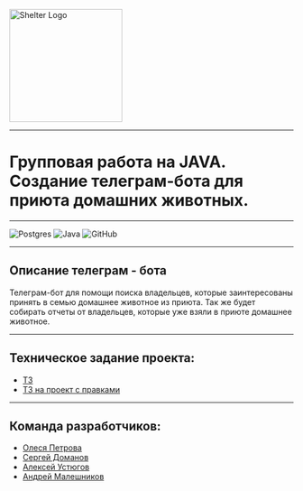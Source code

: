 
<p> 
<img src="https://papik.pro/uploads/posts/2023-01/1674153837_papik-pro-p-lapa-sobaki-risunok-5.png" width="200" alt="Shelter Logo">
</p>

***

# Групповая работа на JAVA. Создание телеграм-бота для приюта домашних животных.

***

![Postgres](https://img.shields.io/badge/postgres-%23316192.svg?style=for-the-badge&logo=postgresql&logoColor=white)
![Java](https://img.shields.io/badge/java-%23ED8B00.svg?style=for-the-badge&logo=java&logoColor=white)
![GitHub](https://img.shields.io/badge/github-%23121011.svg?style=for-the-badge&logo=github&logoColor=white)

***

## Описание телеграм - бота 
Телеграм-бот для помощи поиска владельцев, которые заинтересованы принять в семью домашнее животное из приюта. Так же будет собирать отчеты от владельцев, которые уже взяли в приюте домашнее животное.

***

## Техническое задание проекта:
- [ТЗ](https://skyengpublic.notion.site/4509dd17f5f840f1ba6807fe83aa9c15)
- [ТЗ на проект с правками](https://skyengpublic.notion.site/cdc3cf63d5ea4d40bb6240a4927b8dd5)

***

## Команда разработчиков:
- [Олеся Петрова](https://github.com/olxandro)
- [Сергей Доманов](https://github.com/SergDom)
- [Алексей Устюгов]()
- [Андрей Малешников]()
